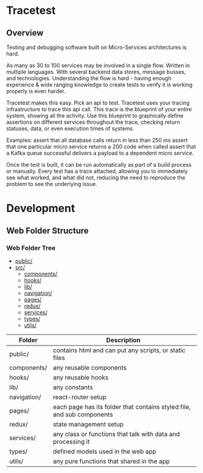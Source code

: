 # Tracetest

## Overview

Testing and debugging software built on Micro-Services architectures is hard.

As many as 30 to 100 services may be involved in a single flow. Written in multiple languages. With several backend data stores, message busses, and technologies. Understanding the flow is hard - having enough experience & wide ranging knowledge to create tests to verify it is working properly is even harder.

Tracetest makes this easy. Pick an api to test. Tracetest uses your tracing infrastructure to trace this api call. This trace is the blueprint of your entire system, showing all the activity. Use this blueprint to graphically define assertions on different services throughout the trace, checking return statuses, data, or even execution times of systems.

Examples:
assert that all database calls return in less than 250 ms
assert that one particular micro service returns a 200 code when called
assert that a Kafka queue successful delivers a payload to a dependent micro service.

Once the test is built, it can be run automatically as part of a build process or manually. Every test has a trace attached, allowing you to immediately see what worked, and what did not, reducing the need to reproduce the problem to see the underlying issue.

# Development

## Web Folder Structure

### Web Folder Tree
 
* [public/](./web/public)
* [src/](./web/src)
  * [components/](./web/src/components)
  * [hooks/](./web/src/hooks)
  * [lib/](./web/src/lib)
  * [navigation/](./web/src/navigation)
  * [pages/](./web/src/pages)
  * [redux/](./web/src/redux)
  * [services/](./web/src/services)
  * [types/](./web/src/types)
  * [utils/](./web/src/utils)

| Folder  |  Description  |
|---|---|
| public/ | contains html and can put any scripts, or static files  |
|  components/ |  any reusable components  |
| hooks/  | any reusable hooks  |
| lib/  |  any constants  |
| navigation/  |  react-router setup |
| pages/  |  each page has its folder that contains styled file, and sub components |
| redux/  | state management setup  |
| services/  |  any class or functions that talk with data and processing it |
| types/| defined models used in the web app| |
|utils/| any pure functions that shared in the app ||
